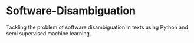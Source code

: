 # Software-Disambiguation
Tackling the problem of software disambiguation in texts using Python and semi supervised machine learning. 
